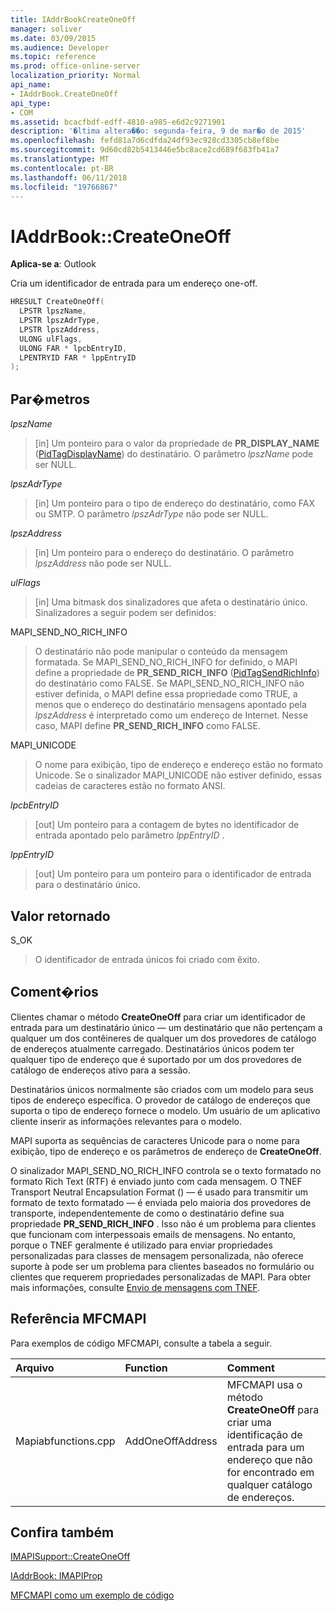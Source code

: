 ```yaml
---
title: IAddrBookCreateOneOff
manager: soliver
ms.date: 03/09/2015
ms.audience: Developer
ms.topic: reference
ms.prod: office-online-server
localization_priority: Normal
api_name:
- IAddrBook.CreateOneOff
api_type:
- COM
ms.assetid: bcacfbdf-edff-4810-a985-e6d2c9271901
description: '�ltima altera��o: segunda-feira, 9 de mar�o de 2015'
ms.openlocfilehash: fefd81a7d6cdfda24df93ec928cd3305cb8ef8be
ms.sourcegitcommit: 9d60cd82b5413446e5bc8ace2cd689f683fb41a7
ms.translationtype: MT
ms.contentlocale: pt-BR
ms.lasthandoff: 06/11/2018
ms.locfileid: "19766867"
---
```

# <a name="iaddrbookcreateoneoff"></a>IAddrBook::CreateOneOff

  
  
**Aplica-se a**: Outlook 
  
Cria um identificador de entrada para um endereço one-off.
  
```cpp
HRESULT CreateOneOff(
  LPSTR lpszName,
  LPSTR lpszAdrType,
  LPSTR lpszAddress,
  ULONG ulFlags,
  ULONG FAR * lpcbEntryID,
  LPENTRYID FAR * lppEntryID
);
```

## <a name="parameters"></a>Par�metros

 _lpszName_
  
> [in] Um ponteiro para o valor da propriedade de **PR_DISPLAY_NAME** ([PidTagDisplayName](pidtagdisplayname-canonical-property.md)) do destinatário. O parâmetro _lpszName_ pode ser NULL. 
    
 _lpszAdrType_
  
> [in] Um ponteiro para o tipo de endereço do destinatário, como FAX ou SMTP. O parâmetro _lpszAdrType_ não pode ser NULL. 
    
 _lpszAddress_
  
> [in] Um ponteiro para o endereço do destinatário. O parâmetro _lpszAddress_ não pode ser NULL. 
    
 _ulFlags_
  
> [in] Uma bitmask dos sinalizadores que afeta o destinatário único. Sinalizadores a seguir podem ser definidos:
    
MAPI_SEND_NO_RICH_INFO 
  
> O destinatário não pode manipular o conteúdo da mensagem formatada. Se MAPI_SEND_NO_RICH_INFO for definido, o MAPI define a propriedade de **PR_SEND_RICH_INFO** ([PidTagSendRichInfo](pidtagsendrichinfo-canonical-property.md)) do destinatário como FALSE. Se MAPI_SEND_NO_RICH_INFO não estiver definida, o MAPI define essa propriedade como TRUE, a menos que o endereço do destinatário mensagens apontado pela _lpszAddress_ é interpretado como um endereço de Internet. Nesse caso, MAPI define **PR_SEND_RICH_INFO** como FALSE. 
    
MAPI_UNICODE 
  
> O nome para exibição, tipo de endereço e endereço estão no formato Unicode. Se o sinalizador MAPI_UNICODE não estiver definido, essas cadeias de caracteres estão no formato ANSI.
    
 _lpcbEntryID_
  
> [out] Um ponteiro para a contagem de bytes no identificador de entrada apontado pelo parâmetro _lppEntryID_ . 
    
 _lppEntryID_
  
> [out] Um ponteiro para um ponteiro para o identificador de entrada para o destinatário único.
    
## <a name="return-value"></a>Valor retornado

S_OK 
  
> O identificador de entrada únicos foi criado com êxito.
    
## <a name="remarks"></a>Coment�rios

Clientes chamar o método **CreateOneOff** para criar um identificador de entrada para um destinatário único — um destinatário que não pertençam a qualquer um dos contêineres de qualquer um dos provedores de catálogo de endereços atualmente carregado. Destinatários únicos podem ter qualquer tipo de endereço que é suportado por um dos provedores de catálogo de endereços ativo para a sessão. 
  
Destinatários únicos normalmente são criados com um modelo para seus tipos de endereço específica. O provedor de catálogo de endereços que suporta o tipo de endereço fornece o modelo. Um usuário de um aplicativo cliente inserir as informações relevantes para o modelo.
  
MAPI suporta as sequências de caracteres Unicode para o nome para exibição, tipo de endereço e os parâmetros de endereço de **CreateOneOff**.
  
O sinalizador MAPI_SEND_NO_RICH_INFO controla se o texto formatado no formato Rich Text (RTF) é enviado junto com cada mensagem. O TNEF Transport Neutral Encapsulation Format () — é usado para transmitir um formato de texto formatado — é enviada pelo maioria dos provedores de transporte, independentemente de como o destinatário define sua propriedade **PR_SEND_RICH_INFO** . Isso não é um problema para clientes que funcionam com interpessoais emails de mensagens. No entanto, porque o TNEF geralmente é utilizado para enviar propriedades personalizadas para classes de mensagem personalizada, não oferece suporte à pode ser um problema para clientes baseados no formulário ou clientes que requerem propriedades personalizadas de MAPI. Para obter mais informações, consulte [Envio de mensagens com TNEF](sending-messages-with-tnef.md).
  
## <a name="mfcmapi-reference"></a>Referência MFCMAPI

Para exemplos de código MFCMAPI, consulte a tabela a seguir.
  
|**Arquivo**|**Function**|**Comment**|
|:-----|:-----|:-----|
|Mapiabfunctions.cpp  <br/> |AddOneOffAddress  <br/> |MFCMAPI usa o método **CreateOneOff** para criar uma identificação de entrada para um endereço que não for encontrado em qualquer catálogo de endereços.  <br/> |
   
## <a name="see-also"></a>Confira também



[IMAPISupport::CreateOneOff](imapisupport-createoneoff.md)
  
[IAddrBook: IMAPIProp](iaddrbookimapiprop.md)


[MFCMAPI como um exemplo de código](mfcmapi-as-a-code-sample.md)

